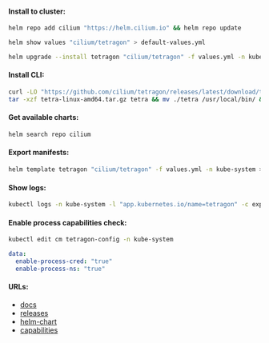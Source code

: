 #### Install to cluster:
```bash
helm repo add cilium "https://helm.cilium.io" && helm repo update
```
```bash
helm show values "cilium/tetragon" > default-values.yml
```
```bash
helm upgrade --install tetragon "cilium/tetragon" -f values.yml -n kube-system
```

#### Install CLI:
```bash
curl -LO "https://github.com/cilium/tetragon/releases/latest/download/tetra-linux-amd64.tar.gz" && \
tar -xzf tetra-linux-amd64.tar.gz tetra && mv ./tetra /usr/local/bin/ && rm -f tetra-linux-amd64.tar.gz
```

#### Get available charts:
```bash
helm search repo cilium
```

#### Export manifests:
```bash
helm template tetragon "cilium/tetragon" -f values.yml -n kube-system > manifests.yml
```

#### Show logs:
```bash
kubectl logs -n kube-system -l "app.kubernetes.io/name=tetragon" -c export-stdout -f | tetra getevents -o compact
```

#### Enable process capabilities check:
```bash
kubectl edit cm tetragon-config -n kube-system
```
```yaml
data:
  enable-process-cred: "true"
  enable-process-ns: "true"
```

#### URLs:
- [docs](https://tetragon.cilium.io/docs/)
- [releases](https://github.com/cilium/tetragon/releases)
- [helm-chart](https://tetragon.cilium.io/docs/reference/helm-chart/)
- [capabilities](https://tetragon.cilium.io/docs/reference/grpc-api/)
